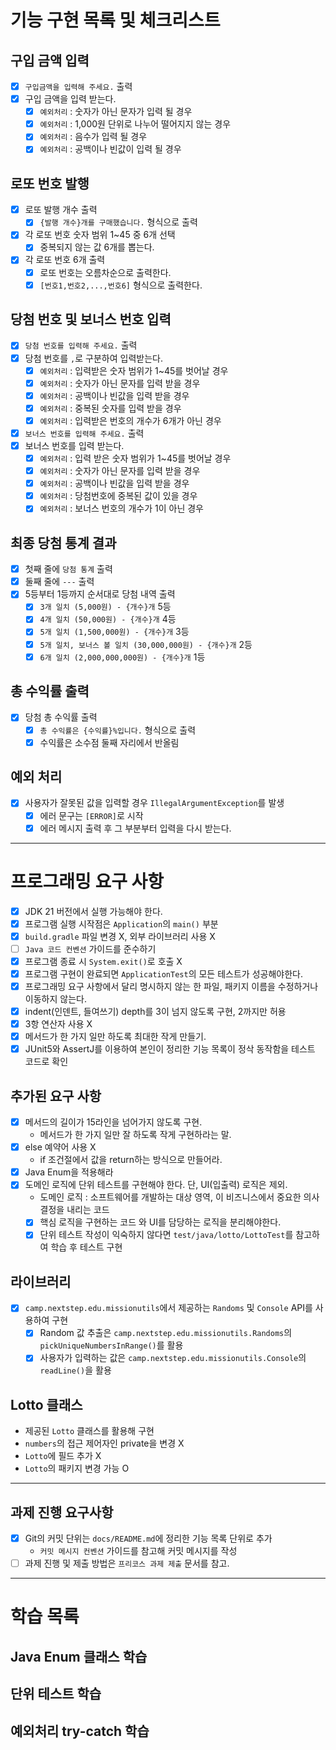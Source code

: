 # 기능 구현 목록 및 체크리스트
## 구입 금액 입력
- [x] `구입금액을 입력해 주세요.` 출력
- [x] 구입 금액을 입력 받는다.
  - [x] `예외처리` : 숫자가 아닌 문자가 입력 될 경우
  - [x] `예외처리` : 1,000원 단위로 나누어 떨어지지 않는 경우
  - [x] `예외처리` : 음수가 입력 될 경우
  - [x] `예외처리` : 공백이나 빈값이 입력 될 경우
## 로또 번호 발행
- [x] 로또 발행 개수 출력
  - [x] `{발행 개수}개를 구매했습니다.` 형식으로 출력
- [x] 각 로또 번호 숫자 범위 1~45 중  6개 선택
  - [x] 중복되지 않는 값 6개를 뽑는다.
- [x] 각 로또 번호 6개 출력
  - [x] 로또 번호는 오름차순으로 출력한다.
  - [x] `[번호1,번호2,...,번호6]` 형식으로 출력한다.
## 당첨 번호 및 보너스 번호 입력
- [x] `당첨 번호를 입력해 주세요.` 출력
- [x] 당첨 번호를 `,`로 구분하여 입력받는다.
  - [x] `예외처리` : 입력받은 숫자 범위가 1~45를 벗어날 경우
  - [x] `예외처리` : 숫자가 아닌 문자를 입력 받을 경우
  - [x] `예외처리` : 공백이나 빈값을 입력 받을 경우
  - [x] `예외처리` : 중복된 숫자를 입력 받을 경우
  - [x] `예외처리` : 입력받은 번호의 개수가 6개가 아닌 경우
- [x] `보너스 번호를 입력해 주세요.` 출력
- [x] 보너스 번호를 입력 받는다.
  - [x] `예외처리` : 입력 받은 숫자 범위가 1~45를 벗어날 경우
  - [x] `예외처리` : 숫자가 아닌 문자를 입력 받을 경우
  - [x] `예외처리` : 공백이나 빈값을 입력 받을 경우
  - [x] `예외처리` : 당첨번호에 중복된 값이 있을 경우
  - [x] `예외처리` : 보너스 번호의 개수가 1이 아닌 경우
## 최종 당첨 통계 결과
- [x] 첫째 줄에 `당첨 통계` 출력
- [x] 둘째 줄에 `---` 출력
- [x] 5등부터 1등까지 순서대로 당첨 내역 출력
  - [x] `3개 일치 (5,000원) - {개수}개` 5등
  - [x] `4개 일치 (50,000원) - {개수}개` 4등
  - [x] `5개 일치 (1,500,000원) - {개수}개` 3등
  - [x] `5개 일치, 보너스 볼 일치 (30,000,000원) - {개수}개` 2등
  - [x] `6개 일치 (2,000,000,000원) - {개수}개` 1등
## 총 수익률 출력
- [x] 당첨 총 수익률 출력
  - [x] `총 수익률은 {수익률}%입니다.` 형식으로 출력
  - [x] 수익률은 소수점 둘째 자리에서 반올림

## 예외 처리
- [x] 사용자가 잘못된 값을 입력할 경우 `IllegalArgumentException`를 발생
  - [x] 에러 문구는 `[ERROR]`로 시작
  - [x] 에러 메시지 출력 후 그 부분부터 입력을 다시 받는다.
---

# 프로그래밍 요구 사항
- [x] JDK 21 버전에서 실행 가능해야 한다.
- [x] 프로그램 실행 시작점은 `Application`의 `main()` 부분
- [x] `build.gradle` 파일 변경 X, 외부 라이브러리 사용 X
- [ ] `Java 코드 컨벤션` 가이드를 준수하기
- [x] 프로그램 종료 시 `System.exit()`로 호출 X
- [x] 프로그램 구현이 완료되면 `ApplicationTest`의 모든 테스트가 성공해야한다.
- [x] 프로그래밍 요구 사항에서 달리 명시하지 않는 한 파일, 패키지 이름을 수정하거나 이동하지 않는다.
- [x] indent(인덴트, 들여쓰기) depth를 3이 넘지 않도록 구현, 2까지만 허용
- [x] 3항 연산자 사용 X
- [x] 메서드가 한 가지 일만 하도록 최대한 작게 만들기.
- [x] JUnit5와 AssertJ를 이용하여 본인이 정리한 기능 목록이 정삭 동작함을 테스트 코드로 확인

## 추가된 요구 사항
- [x] 메서드의 길이가 15라인을 넘어가지 않도록 구현.
  - 메서드가 한 가지 일만 잘 하도록 작게 구현하라는 말.
- [x] else 예약어 사용 X
  - if 조건절에서 값을 return하는 방식으로 만들어라.
- [x] Java Enum을 적용해라
- [x] 도메인 로직에 단위 테스트를 구현해야 한다. 단, UI(입출력) 로직은 제외.
  - 도메인 로직 : 소프트웨어를 개발하는 대상 영역, 이 비즈니스에서 중요한 의사결정을 내리는 코드
  - [x] 핵심 로직을 구현하는 코드 와 UI를 담당하는 로직을 분리해야한다.
  - [x] 단위 테스트 작성이 익숙하지 않다면 `test/java/lotto/LottoTest`를 참고하여 학습 후 테스트 구현

## 라이브러리
- [x] `camp.nextstep.edu.missionutils`에서 제공하는 `Randoms` 및 `Console` API를 사용하여 구현
  - [x] Random 값 추출은 `camp.nextstep.edu.missionutils.Randoms`의 `pickUniqueNumbersInRange()`를 활용
  - [x] 사용자가 입력하는 값은 `camp.nextstep.edu.missionutils.Console`의 `readLine()`을 활용

## Lotto 클래스
- 제공된 `Lotto` 클래스를 활용해 구현
- `numbers`의 접근 제어자인 private을 변경 X
- `Lotto`에 필드 추가 X
- `Lotto`의 패키지 변경 가능 O
---
## 과제 진행 요구사항
- [x] Git의 커밋 단위는 `docs/README.md`에 정리한 기능 목록 단위로 추가
  - `커밋 메시지 컨벤션` 가이드를 참고해 커밋 메시지를 작성
- [ ] 과제 진행 및 제출 방법은 `프리코스 과제 제출` 문서를 참고.

---

# 학습 목록
## Java Enum 클래스 학습
## 단위 테스트 학습
## 예외처리 try-catch 학습
